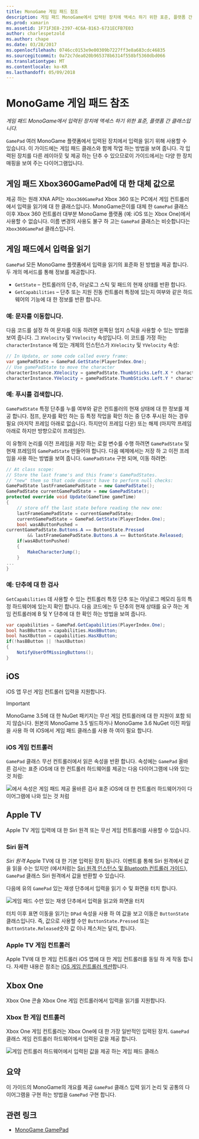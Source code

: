```yaml
---
title: MonoGame 게임 패드 참조
description: 게임 패드 MonoGame에서 입력된 장치에 액세스 하기 위한 표준, 플랫폼 간 클래스입니다.
ms.prod: xamarin
ms.assetid: 1F71F3E8-2397-4C6A-8163-6731ECFB7E03
author: charlespetzold
ms.author: chape
ms.date: 03/28/2017
ms.openlocfilehash: 0746cc0153e9e00309b7227ff3e8a683cdc46835
ms.sourcegitcommit: 0a72c7dea020b965378b6314f558bf5360dbd066
ms.translationtype: MT
ms.contentlocale: ko-KR
ms.lasthandoff: 05/09/2018
---
```

# <a name="monogame-gamepad-reference"></a>MonoGame 게임 패드 참조

_게임 패드 MonoGame에서 입력된 장치에 액세스 하기 위한 표준, 플랫폼 간 클래스입니다._

`GamePad` 여러 MonoGame 플랫폼에서 입력된 장치에서 입력을 읽기 위해 사용할 수 있습니다. 이 가이드에는 게임 패드 클래스와 함께 작업 하는 방법을 보여 줍니다. 각 입력된 장치를 다른 레이아웃 및 제공 하는 단추 수 있으므로이 가이드에서는 다양 한 장치 매핑을 보여 주는 다이어그램입니다.

## <a name="gamepad-as-a-replacement-for-xbox360gamepad"></a>게임 패드 Xbox360GamePad에 대 한 대체 값으로

제공 하는 원래 XNA API는 `Xbox360GamePad` Xbox 360 또는 PC에서 게임 컨트롤러에서 입력을 읽기에 대 한 클래스입니다. MonoGame은이를 대체 한 `GamePad` 클래스 이후 Xbox 360 컨트롤러 대부분 MonoGame 플랫폼 (예: iOS 또는 Xbox One)에서 사용할 수 없습니다. 이름 변경의 사용도 불구 하 고는 `GamePad` 클래스는 비슷합니다는 `Xbox360GamePad` 클래스입니다.

## <a name="reading-input-from-gamepad"></a>게임 패드에서 입력을 읽기

`GamePad` 모든 MonoGame 플랫폼에서 입력을 읽기의 표준화 된 방법을 제공 합니다. 두 개의 메서드를 통해 정보를 제공합니다.

- `GetState` – 컨트롤러의 단추, 아날로그 스틱 및 패드의 현재 상태를 반환 합니다.
- `GetCapabilities` – 단추 또는 지원 진동 컨트롤러 특정에 있는지 여부와 같은 하드웨어의 기능에 대 한 정보를 반환 합니다.

### <a name="example-moving-a-character"></a>예: 문자를 이동합니다.

다음 코드를 설정 하 여 문자를 이동 하려면 왼쪽된 엄지 스틱을 사용할 수 있는 방법을 보여 줍니다. 그 `XVelocity` 및 `YVelocity` 속성입니다. 이 코드를 가정 하는 `characterInstance` 에 있는 개체의 인스턴스가 `XVelocity` 및 `YVelocity` 속성:

```csharp
// In Update, or some code called every frame:
var gamePadState = GamePad.GetState(PlayerIndex.One);
// Use gamePadState to move the character
characterInstance.XVelocity = gamePadState.ThumbSticks.Left.X * characterInstance.MaxSpeed;
characterInstance.YVelocity = gamePadState.ThumbSticks.Left.Y * characterInstance.MaxSpeed;
```

### <a name="example-detecting-pushes"></a>예: 푸시를 검색합니다.

`GamePadState` 특정 단추를 누를 여부와 같은 컨트롤러의 현재 상태에 대 한 정보를 제공 합니다. 점프, 문자를 확인 하는 등 특정 작업을 확인 하는 중 단추 푸시된 하는 경우 필요 (마지막 프레임 아래로 없습니다. 하지만이 프레임 다운) 또는 해제 (마지막 프레임 아래로 하지만 방향으로이 프레임은). 

이 유형의 논리를 이전 프레임을 저장 하는 로컬 변수를 수행 하려면 `GamePadState` 및 현재 프레임의 `GamePadState` 만들어야 합니다. 다음 예제에서는 저장 하 고 이전 프레임을 사용 하는 방법을 보여 줍니다. `GamePadState` 구현 되며, 이동 하려면:

```csharp
// At class scope:
// Store the last frame's and this frame's GamePadStates.
// "new" them so that code doesn't have to perform null checks:
GamePadState lastFrameGamePadState = new GamePadState();
GamePadState currentGamePadState = new GamePadState();
protected override void Update(GameTime gameTime)
{
    // store off the last state before reading the new one:
    lastFrameGamePadState = currentGamePadState;
    currentGamePadState = GamePad.GetState(PlayerIndex.One);
    bool wasAButtonPushed = 
currentGamePadState.Buttons.A == ButtonState.Pressed
        && lastFrameGamePadState.Buttons.A == ButtonState.Released;
    if(wasAButtonPushed)
    {
        MakeCharacterJump();
    }
...
}
```

### <a name="example-checking-for-buttons"></a>예: 단추에 대 한 검사

`GetCapabilities` 데 사용할 수 있는 컨트롤러 특정 단추 또는 아날로그 메모리 등의 특정 하드웨어에 있는지 확인 합니다. 다음 코드에는 두 단추의 현재 상태를 요구 하는 게임 컨트롤러에 B 및 Y 단추에 대 한 확인 하는 방법을 보여 줍니다.

```csharp
var capabilities = GamePad.GetCapabilities(PlayerIndex.One);
bool hasBButton = capabilities.HasBButton;
bool hasXButton = capabilities.HasXButton;
if(!hasBButton || !hasXButton)
{
    NotifyUserOfMissingButtons();
}
```

## <a name="ios"></a>iOS

iOS 앱 무선 게임 컨트롤러 입력을 지원합니다.

> [!IMPORTANT]
> MonoGame 3.5에 대 한 NuGet 패키지는 무선 게임 컨트롤러에 대 한 지원이 포함 되지 않습니다. 원본의 MonoGame 3.5 빌드하거나 MonoGame 3.6 NuGet 이진 파일을 사용 하 여 iOS에서 게임 패드 클래스를 사용 하 여이 필요 합니다. 

### <a name="ios-game-controller"></a>iOS 게임 컨트롤러

`GamePad` 클래스 무선 컨트롤러에서 읽은 속성을 반환 합니다. 속성에는 `GamePad` 올바른 검사는 표준 iOS에 대 한 컨트롤러 하드웨어를 제공는 다음 다이어그램에 나와 있는 것 처럼:

![](input-images/image1.png "에서 속성은 게임 패드 제공 올바른 검사 표준 iOS에 대 한 컨트롤러 하드웨어가이 다이어그램에 나와 있는 것 처럼")

## <a name="apple-tv"></a>Apple TV

Apple TV 게임 입력에 대 한 Siri 원격 또는 무선 게임 컨트롤러를 사용할 수 있습니다.

### <a name="siri-remote"></a>Siri 원격

*Siri 원격* Apple TV에 대 한 기본 입력된 장치 됩니다. 이벤트를 통해 Siri 원격에서 값을 읽을 수는 있지만 (에서처럼는 [Siri 원격 인스턴스 및 Bluetooth 컨트롤러 가이드](~/ios/tvos/platform/remote-bluetooth.md)), `GamePad` 클래스 Siri 원격에서 값을 반환할 수 있습니다.

다음에 유의 `GamePad` 있는 재생 단추에서 입력을 읽기 수 및 화면을 터치 합니다. 

![](input-images/image2.png "게임 패드 수만 있는 재생 단추에서 입력을 읽고와 화면을 터치")

터치 이후 표면 이동을 읽기는 `DPad` 속성을 사용 하 여 값을 보고 이동은 `ButtonState` 클래스입니다. 즉, 값으로 사용할 수만 `ButtonState.Pressed` 또는 `ButtonState.Released`숫자 값 이나 제스처는 달리, 합니다.

### <a name="apple-tv-game-controller"></a>Apple TV 게임 컨트롤러

Apple TV에 대 한 게임 컨트롤러 iOS 앱에 대 한 게임 컨트롤러를 동일 하 게 작동 합니다. 자세한 내용은 참조는 [iOS 게임 컨트롤러 섹션](#iOS_Game_Controller)합니다. 

## <a name="xbox-one"></a>Xbox One

Xbox One 콘솔 Xbox One 게임 컨트롤러에서 입력을 읽기를 지원합니다.

### <a name="xbox-one-game-controller"></a>Xbox 한 게임 컨트롤러

Xbox One 게임 컨트롤러는 Xbox One에 대 한 가장 일반적인 입력된 장치. `GamePad` 클래스 게임 컨트롤러 하드웨어에서 입력된 값을 제공 합니다.

![](input-images/image3.png "게임 컨트롤러 하드웨어에서 입력된 값을 제공 하는 게임 패드 클래스")

## <a name="summary"></a>요약

이 가이드의 MonoGame의 개요를 제공 `GamePad` 클래스 입력 읽기 논리 및 공통의 다이어그램을 구현 하는 방법을 `GamePad` 구현 합니다.

## <a name="related-links"></a>관련 링크

- [MonoGame GamePad](http://www.monogame.net/documentation/?page=T_Microsoft_Xna_Framework_Input_GamePad)
